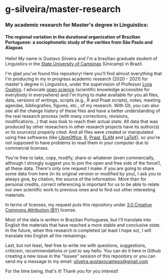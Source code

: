 # g-silveira/master-research
### My academic research for Master's degree in Linguistics:
#### The regional variation in the durational organization of Brazilian Portuguese: a sociophonetic study of the varities from São Paulo and Alagoas

Hello! My name is Gustavo Silveira and I'm a brazilian graduate student of Linguistics in the [State University of Campinas](https://www.unicamp.br/unicamp/english) (Unicamp) in Brazil.

I'm glad you've found this repository! Here you'll find almost everything that I'm producing in my in progress academic research (2020 - 2021) for master's degree in Linguistics, under the supervision of Professor [Livia Oushiro](https://oushiro.github.io/). I advocate [open science](https://www.fosteropenscience.eu/content/what-open-science-introduction) (scientific knowledge accessible for everybody in everywhere) and I'm trying to make available for you all files, data, versions of writings, scripts (e.g., R and Praat scripts), notes, meeting agendas, bibliografies, figures, etc., of my research. With Git, you can also see all the change history of these files and have a better understanding of the real research process (with many corrections, revisions, modifications...) that was took to reach their actual state. All data that was produced by other reseachers in other research projects have its author(s) or its source(s) properly cited. And all files were created or manipulated using free softwares (like [LibreOffice](https://pt-br.libreoffice.org/), [R](https://www.r-project.org/), [Praat](http://www.fon.hum.uva.nl/praat/), [ELAN](https://tla.mpi.nl/tools/tla-tools/elan/) and [LaTeX](https://www.latex-project.org/)), so you're not supposed to have problems to read them in your computer due to commercial licenses.

You're free to take, copy, modify, share or whatever (even commercially, although I strongly suggest you to join the open and free side of the force!), all these data. There's only one request I make: if you are going to share some data from here (in its original version or modified by you), I ask you to always give, by citation, the source of the information. More than for personal credits, correct referencing is important for us to be able to relate our own scientific work to previous ones and to find out other interesting materials.

In terms of licenses, my request puts this repository under [3.0 Creative Commons Attribution (BY)](https://creativecommons.org/licenses/by/3.0/br/deed.en) license.

Most of the data is written in Brazilian Portuguese, but I'll translate into English the materials that have reached a more stable and conclusive state. In the future, when this research is completed (at least I hope so), I will translate into English all the remainings.

Last, but not least, feel free to write me with questions, suggestions, criticism, recommendations or just to say hello. You can do it here in Github creating a new issue in the "Issues" session of this repository or you can send my a message to my email: silveira.gustavocampos@gmail.com

For the time being, that's it! Thank you for you interest!
